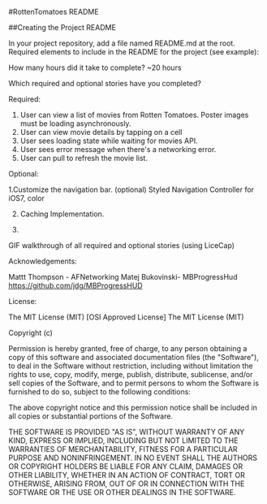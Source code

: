 #RottenTomatoes README

##Creating the Project README

In your project repository, add a file named README.md at the root. Required elements to include in the README for the project (see example):

How many hours did it take to complete?
~20 hours

Which required and optional stories have you completed?

Required:
1. User can view a list of movies from Rotten Tomatoes.  	   Poster images must be loading asynchronously.
2. User can view movie details by tapping on a cell
3. User sees loading state while waiting for movies API.    
4. User sees error message when there's a networking error. 
5. User can pull to refresh the movie list.

Optional:

1.Customize the navigation bar. (optional)
   Styled Navigation Controller for iOS7, color

2. Caching Implementation. 

3.  

GIF walkthrough of all required and optional stories (using LiceCap)


Acknowledgements:

Mattt Thompson - AFNetworking 
Matej Bukovinski-  MBProgressHud 
			https://github.com/jdg/MBProgressHUD

License:

The MIT License (MIT)
[OSI Approved License]
The MIT License (MIT)

Copyright (c) <year> <copyright holders>

Permission is hereby granted, free of charge, to any person obtaining a copy
of this software and associated documentation files (the "Software"), to deal
in the Software without restriction, including without limitation the rights
to use, copy, modify, merge, publish, distribute, sublicense, and/or sell
copies of the Software, and to permit persons to whom the Software is
furnished to do so, subject to the following conditions:

The above copyright notice and this permission notice shall be included in
all copies or substantial portions of the Software.

THE SOFTWARE IS PROVIDED "AS IS", WITHOUT WARRANTY OF ANY KIND, EXPRESS OR
IMPLIED, INCLUDING BUT NOT LIMITED TO THE WARRANTIES OF MERCHANTABILITY,
FITNESS FOR A PARTICULAR PURPOSE AND NONINFRINGEMENT. IN NO EVENT SHALL THE
AUTHORS OR COPYRIGHT HOLDERS BE LIABLE FOR ANY CLAIM, DAMAGES OR OTHER
LIABILITY, WHETHER IN AN ACTION OF CONTRACT, TORT OR OTHERWISE, ARISING FROM,
OUT OF OR IN CONNECTION WITH THE SOFTWARE OR THE USE OR OTHER DEALINGS IN
THE SOFTWARE.